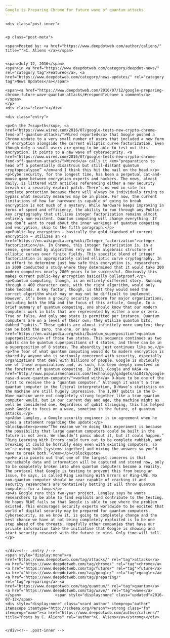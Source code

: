 ```yaml
---
Google is Preparing Chrome for future wave of quantum attacks
---
```

<article class="post-listing post-14785 post type-post status-publish format-standard has-post-thumbnail hentry category-deepdot-news category-news-updates tag-attacks tag-chrome tag-future tag-google tag-preparing tag-quantum tag-wave">
    
    <div class="post-inner">
    
    
    <p class="post-meta">
    
    <span>Posted by: <a href="https://www.deepdotweb.com/author/caliens/" title="">C. Aliens </a></span>
    
    
    <span>July 12, 2016</span>
    <span>in <a href="https://www.deepdotweb.com/category/deepdot-news/" rel="category tag">Featured</a>, <a href="https://www.deepdotweb.com/category/news-updates/" rel="category tag">News Updates</a></span>
    
    <span><a href="https://www.deepdotweb.com/2016/07/12/google-preparing-chrome-future-wave-quantum-attacks/#respond">Leave a comment</a></span>
    </p>
    <div class="clear"></div>
    
    <div class="entry">
    
    <p>On the 7<sup>th</sup>, <a href="https://www.wired.com/2016/07/google-tests-new-crypto-chrome-fend-off-quantum-attacks/">Wired reported</a> that Google pushed a Chrome update to a very small number of users that included a new form of encryption alongside the current elliptic curve factorization. Even though only a small users are going to be able to test out this encryption, it points to a new wave of cybersecurity. <a href="https://www.wired.com/2016/07/google-tests-new-crypto-chrome-fend-off-quantum-attacks/">Wired</a> calls it <em>“preparations to head off a potentially disastrous but still-distant quantum cryptopocalypse” </em>and I think this hit the nail on the head.</p>
    <p>Cybersecurity, for the longest time, has been a perpetual cat-and-mouse game between encryption experts and hackers. The news, almost daily, is littered with articles referencing either a new security breach or a security exploit patch. There’s no end in site for complete protection because there will always be individuals trying to bypass what security measures may be in place. For now, the current limitations of how far hardware is capable of going to break encryption is not much of a mystery. While hardware keeps improving in terms of speed and efficiency, the ability to run through any Public-key cryptography that utilizes integer factorization remains almost entirely non-existent. Quantum computing will change everything. If you don’t want to read about the inner workings of quantum computing and encryption, skip to the fifth paragraph.</p>
    <p>Public-key encryption – basically the gold standard of current encryption – utilizes an <a href="https://en.wikipedia.org/wiki/Integer_factorization">integer factorization</a>. In Chrome, this integer factorization is, in a sense, generated by algorithms rely on the algebraic structure of elliptic curves over finite fields. This specific blend of integer factorization is appropriately called elliptic curve cryptography. In an effort to determine just how safe this encryption is, researchers in 2009 conducted a study where they determined that it would take 200 modern computers nearly 2000 years to be successful. Obviously this makes current public-key encryption basically bulletproof.</p>
    <p>Quantum computing, though, is an entirely different story. Running through a 400 character code, with the right algorithm, would only take seconds. A key factor, though, is that they would need the correct algorithm which may or may not be difficult to implement. However, it’s been a growing security concern for major organizations, including both the NSA and the focus of this article, Google. In a brief summary of quantum computing, one should know that our modern computers work in bits that are represented by either a one or zero. True or false. And only one state is permitted per instance. Quantum computers are on a level of their own; they utilize quantum bits, dubbed “qubits.” These qubits are almost infinitely more complex; they can be both the zero, the one, or any <a href="https://en.wikipedia.org/wiki/Quantum_superposition">quantum superposition</a> of those two states. This sequence continues as two qubits can be quantum superpositions of 4 states, and three can be in a superposition of 8 states. The absurdity just continues like so.</p>
    <p>The fear of what quantum computing would do to modern encryption is shared by anyone who is seriously concerned with security, especially organizations that deal with billions of people. Google is obviously one of those organizations and, as such, has been deeply involved in the forefront of quantum computing. In 2013, Google and NASA <a href="http://www.popularmechanics.com/technology/gadgets/a18475/google-nasa-d-wave-quantum-computer/">worked with</a> D-Wave to be one of the first to receive the a “quantum computer.” Although it wasn’t a true quantum computer in the literal interpretation, D-Wave’s statistics on the machine are still hugely impressive. The 1,097 qubits in the D-Wave machine were not completely strung together like a true quantum computer would, but in our current day and age, the machine might as well be considered one. Regardless of qubit stringing, this has helped push Google to focus on a wave, sometime in the future, of quantum attacks.</p>
    <p>Adam Langley, a Google security engineer is in agreement when he gives a statement regarding the update:</p>
    <blockquote><p><em>“The reason we’re doing this experiment is because the possibility that large quantum computers could be built in the future is not zero. We shouldn’t panic about it, but it could happen.” “Ring Learning With Errors could turn out to be complete rubbish, and breaking it could be horribly easy even with existing computers, so we’re using both [systems together] and mixing the answers so you’d have to break both.”</em></p></blockquote>
    <p>He also points out that one of the largest concerns is that uncrackable data and information will be captured and stored now, only to be completely broken into when quantum computers become a reality. The protocol that Google is testing to prevent this from being an issue, he says, is called Ring Learning With Errors or Ring-LWE. No non-quantum computer should be near capable of cracking it and security researchers are tentatively betting it will throw quantum computers for a loop.</p>
    <p>As Google runs this two-year project, Langley says he wants researchers tp be able to find exploits and contribute to the testing. He hopes RLWE fails so that Google is able to see where the problem existed. This encourages security experts worldwide to be excited that world of digital security may be prepared for quantum computers. Cybersecurity, as we know it, is going to completely change and the best chance we have at not being completely exploited is to be one step ahead of the threats. Hopefully other companies that have our private information take the initiative that Google is showing and start security research with the future in mind. Only time will tell.</p>
    
    
    </div><!-- .entry /-->
    <span style="display:none"><a href="https://www.deepdotweb.com/tag/attacks/" rel="tag">attacks</a> <a href="https://www.deepdotweb.com/tag/chrome/" rel="tag">chrome</a> <a href="https://www.deepdotweb.com/tag/future/" rel="tag">future</a> <a href="https://www.deepdotweb.com/tag/google/" rel="tag">google</a> <a href="https://www.deepdotweb.com/tag/preparing/" rel="tag">preparing</a> <a href="https://www.deepdotweb.com/tag/quantum/" rel="tag">quantum</a> <a href="https://www.deepdotweb.com/tag/wave/" rel="tag">wave</a></span>				<span style="display:none" class="updated">2016-07-12</span>
    <div style="display:none" class="vcard author" itemprop="author" itemscope itemtype="http://schema.org/Person"><strong class="fn" itemprop="name"><a href="https://www.deepdotweb.com/author/caliens/" title="Posts by C. Aliens" rel="author">C. Aliens</a></strong></div>
    
    
    </div><!-- .post-inner -->
</article><!-- .post-listing -->

